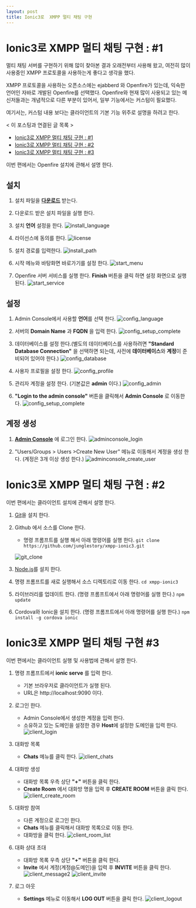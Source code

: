 ```yaml
---
layout: post
title: Ionic3로  XMPP 멀티 채팅 구현
---
```


# Ionic3로  XMPP 멀티 채팅 구현 : #1

멀티 채팅 서버를 구현하기 위해 많이 찾아본 결과 오래전부터 사용해 왔고, 여전히 많이 사용중인
XMPP 프로토콜을 사용하는게 좋다고 생각을 했다.

XMPP 프로토콜을 사용하는 오픈소스에는 ejabberd 와 Openfire가 있는데, 익숙한 언어인 자바로 개발된 Openfire를 선택했다.
Openfire와 현재 많이 사용되고 있는 메신저들과는 개념적으로 다른 부분이 있어서, 일부 기능에서는 커스텀이 필요했다.

여기서는, 커스텀 내용 보다는 클라이언트의 기본 기능 위주로 설명을 하려고 한다.

< 이 포스팅과 연결된 글 목록 >
* [Ionic3로  XMPP 멀티 채팅 구현 : #1](https://www.igniterealtime.org/downloads/)
* [Ionic3로  XMPP 멀티 채팅 구현 : #2](https://www.igniterealtime.org/downloads/)
* [Ionic3로  XMPP 멀티 채팅 구현 : #3](https://www.igniterealtime.org/downloads/)


이번 편에서는 Openfire 설치에 관해서 설명 한다.

## 설치

1. 설치 파일을 **[다운로드](https://www.igniterealtime.org/downloads/)** 받는다.
2. 다운로드 받은 설치 파일을 실행 한다.
3. 설치 **언어** 설정을 한다.
![install_language](/images/ionic3-xmpp/install_language.jpg)

4. 라이선스에 동의를 한다.
![license](/images/ionic3-xmpp/license.png)

5. 설치 경로를 입력한다.
![install_path](/images/ionic3-xmpp/install_path.png)

6. 시작 메뉴와 바탕화면 바로가기를 설정 한다.
![start_menu](/images/ionic3-xmpp/start_menu.png)

7. Openfire 서버 서비스를 실행 한다. **Finish** 버튼을 클릭 하면 설정 화면으로 실행 된다.
![start_service](/images/ionic3-xmpp/start_service.png)

## 설정
1. Admin Console에서 사용할 **언어**를 선택 한다.
![config_language](/images/ionic3-xmpp/config_language.png)

2. 서버의 **Domain Name** 과 **FQDN** 을 입력 한다.
![config_setup_complete](/images/ionic3-xmpp/config_setup_complete.png)

3. 데이터베이스를 설정 한다.(별도의 데이터베이스를 사용하려면 **"Standard Database Connection"** 을 선택하면 되는데, 사전에 **데이터베이스**와 **계정**이 준비되어 있어야 한다.)
![config_database](/images/ionic3-xmpp/config_database.png)

4. 사용자 프로필을 설정 한다.
![config_profile](/images/ionic3-xmpp/config_profile.png)

5. 관리자 계정을 설정 한다. (기본값은 **admin** 이다.)
![config_admin](/images/ionic3-xmpp/config_admin.png)

6. **"Login to the admin console"** 버튼을 클릭해서 **Admin Console** 로 이동한다.
![config_setup_complete](/images/ionic3-xmpp/config_setup_complete.png)

## 계정 생성
1. **[Admin Console](http://localhost:9090)** 에 로그인 한다.
![adminconsole_login](/images/ionic3-xmpp/adminconsole_login.png)

2. "Users/Groups > Users >Create New User" 메뉴로 이동해서 계정을 생성 한다. (계정은 3개 이상 생성 한다.)
![adminconsole_create_user](/images/ionic3-xmpp/adminconsole_create_user.png)

# Ionic3로  XMPP 멀티 채팅 구현 : #2


이번 편에서는 클라이언트 설치에 관해서 설명 한다.

1. [Git](https://git-scm.com/downloads)을 설치 한다.
2. Github 에서 소스를 Clone 한다.
    - 명령 프롬프트를 실행 해서 아래 명령어를 실행 한다.
    `git clone https://github.com/junglestory/xmpp-ionic3.git`
    
    ![git_clone](/images/ionic3-xmpp/git_clone.png)
    
3. [Node.js](https://nodejs.org/en/download/)를 설치 한다.
4. 명령 프롬프트를 새로 실행해서 소스 디렉토리로 이동 한다.
`cd xmpp-ionic3`

5. 라이브러리를 업데이트 한다. (명령 프롬프트에서 아래 명령어를 실행 한다.)
`npm update`

6. Cordova와 Ionic을 설치 한다. (명령 프롬프트에서 아래 명령어를 실행 한다.)
`npm install -g cordova ionic`


# Ionic3로  XMPP 멀티 채팅 구현 #3

이번 편에서는 클라이언트 실행 및 사용법에 관해서 설명 한다.

1. 명령 프롬프트에서 **ionic serve** 를 입력 한다.
    - 기본 브라우저로 클라이언트가 실행 된다.
    - URL은 http://localhost:9090 이다.

2. 로그인 한다.
    - Admin Console에서 생성한 계정을 입력 한다.
    - 소유하고 있는 도메인을 설정한 경우 **Host**에 설정한 도메인을 입력 한다.
    ![client_login](/images/ionic3-xmpp/client_login.png)

3. 대화방 목록
    - **Chats** 메뉴를 클릭 한다.
    ![client_chats](/images/ionic3-xmpp/client_chats.png)

4. 대화방 생성
    - 대화방 목록 우측 상단 **"+"** 버튼을 클릭 한다.
    - **Create Room** 에서 대화방 명을 입력 후 **CREATE ROOM** 버튼을 클릭 한다.
    ![client_create_room](/images/ionic3-xmpp/client_create_room.png)

5. 대화방 참여
    - 다른 계정으로 로그인 한다.
    - **Chats** 메뉴를 클릭해서 대화방 목록으로 이동 한다.
    - 대화방을 클릭 한다.
    ![client_room_list](/images/ionic3-xmpp/client_room_list.png)
    
6. 대화 상대 초대
    - 대화방 목록 우측 상단 **"+"** 버튼을 클릭 한다.    
    - **Invite** 에서 계정(계정@도메인)을 입력 후 **INVITE** 버튼을 클릭 한다.
    ![client_message2](/images/ionic3-xmpp/client_message2.png)
    ![client_invite](/images/ionic3-xmpp/client_invite.png)
    
7. 로그 아웃
    - **Settings** 메뉴로 이동해서 **LOG OUT** 버튼을 클릭 한다.
    ![client_logout](/images/ionic3-xmpp/client_logout.png)